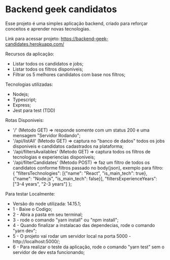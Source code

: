 <h1> Backend geek candidatos </h1>

<p> Esse projeto é uma simples aplicação backend, criado para reforçar conceitos e aprender novas tecnologias. </p>

<p>Link para acessar projeto: <a href="https://backend-geek-candidates.herokuapp.com/" target="_blank"> https://backend-geek-candidates.herokuapp.com/ </a> </p>

Recursos da aplicação:
* Listar todos os candidatos e jobs;
* Listar todos os filtros disponiveis;
* Filtrar os 5 melhores candidatos com base nos filtros;

Tecnologias utilizadas:

* Nodejs;
* Typescript;
* Express;
* Jest para test (TDD)

Rotas Disponiveis:

* '/' (Metodo GET) => responde somente com um status 200 e uma mensagem "Servidor Rodando";
* '/api/listAll' (Metodo GET) => captura no "banco de dados" todos os jobs disponiveis e candidatos cadastrados na plataforma;
* '/api/filtersAvailables' (Metodo GET) => captura todos os filtros de tecnologias e experiencias disponiveis;
* '/api/filterCandidates' (Metodo POST) => faz um filtro de todos os candidatos conforme filtros passado no body(json), exemplo para filtro: {
                "filtersTechnologies": [{"name": "React", "is_main_tech": true}, {"name": "Node.js", "is_main_tech": false}],
                "filtersExperienceYears": ["3-4 years", "2-3 years"]
            };
            

Para testar Localmente:

* Versão do node utilizada: 14.15.1;
* 1 - Baixe o Codigo;
* 2 - Abra a pasta em seu terminal;
* 3 - rode o comando "yarn install" ou "npm install";
* 4 - Quando finalizar a instalacao das dependecias, rode o comando "yarn dev";
* 5 - O projeto vai rodar um servidor local na porta 5000 - http://localhost:5000/;
* 6 - Para realizar o teste da aplicação, rode o comando "yarn test" sem o servidor de dev esta funcionando;


